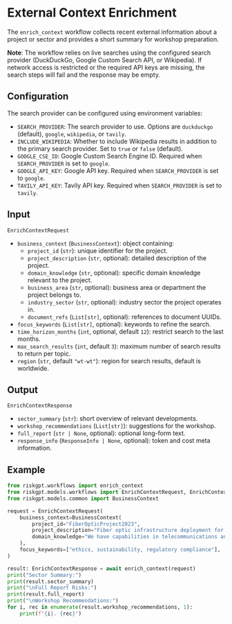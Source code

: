 # External Context Enrichment

The `enrich_context` workflow collects recent external information about a project or sector and provides a short summary for workshop preparation.

**Note**: The workflow relies on live searches using the configured search provider (DuckDuckGo, Google Custom Search API, or Wikipedia). If network access is
restricted or the required API keys are missing, the search steps will fail and the response may be empty.

## Configuration

The search provider can be configured using environment variables:

- `SEARCH_PROVIDER`: The search provider to use. Options are `duckduckgo` (default), `google`, `wikipedia`, or `tavily`.
- `INCLUDE_WIKIPEDIA`: Whether to include Wikipedia results in addition to the primary search provider. Set to `true` or `false` (default).
- `GOOGLE_CSE_ID`: Google Custom Search Engine ID. Required when `SEARCH_PROVIDER` is set to `google`.
- `GOOGLE_API_KEY`: Google API key. Required when `SEARCH_PROVIDER` is set to `google`.
- `TAVILY_API_KEY`: Tavily API key. Required when `SEARCH_PROVIDER` is set to `tavily`.

## Input

`EnrichContextRequest`
- `business_context` (`BusinessContext`): object containing:
  - `project_id` (`str`): unique identifier for the project.
  - `project_description` (`str`, optional): detailed description of the project.
  - `domain_knowledge` (`str`, optional): specific domain knowledge relevant to the project.
  - `business_area` (`str`, optional): business area or department the project belongs to.
  - `industry_sector` (`str`, optional): industry sector the project operates in.
  - `document_refs` (`List[str]`, optional): references to document UUIDs.
- `focus_keywords` (`List[str]`, optional): keywords to refine the search.
- `time_horizon_months` (`int`, optional, default `12`): restrict search to the last months.
- `max_search_results` (`int`, default `3`): maximum number of search results to return per topic.
- `region` (`str`, default `"wt-wt"`): region for search results, default is worldwide.

## Output

`EnrichContextResponse`
- `sector_summary` (`str`): short overview of relevant developments.
- `workshop_recommendations` (`List[str]`): suggestions for the workshop.
- `full_report` (`str | None`, optional): optional long-form text.
- `response_info` (`ResponseInfo | None`, optional): token and cost meta information.

## Example

```python
from riskgpt.workflows import enrich_context
from riskgpt.models.workflows import EnrichContextRequest, EnrichContextResponse
from riskgpt.models.common import BusinessContext

request = EnrichContextRequest(
    business_context=BusinessContext(
        project_id="FiberOpticProject2023",
        project_description="Fiber optic infrastructure deployment for high-speed internet in rural areas",
        domain_knowledge="We have capabilities in telecommunications and network infrastructure.",
    ),
    focus_keywords=["ethics, sustainability, regulatory compliance"],
)

result: EnrichContextResponse = await enrich_context(request)
print("Sector Summary:")
print(result.sector_summary)
print("\nFull Report Risks:")
print(result.full_report)
print("\nWorkshop Recommendations:")
for i, rec in enumerate(result.workshop_recommendations, 1):
    print(f"{i}. {rec}")
```

